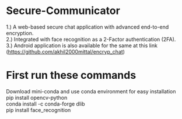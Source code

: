 # Secure-Communicator

1.) A web-based secure chat application with advanced end-to-end encryption.<br/>
2.) Integrated with face recognition as a 2-Factor authentication (2FA).<br/>
3.) Android application is also available for the same at this link <br/> 
(https://github.com/akhil2000mittal/encryp_chat)

# First run these commands

Download mini-conda and use conda environment for easy installation<br/>
pip install opencv-python<br/>
conda install -c conda-forge dlib<br/>
pip install face_recognition<br/>
